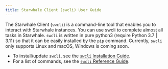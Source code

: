 ```yaml
---
title: Starwhale Client (swcli) User Guide
---
```


The Starwhale Client (`swcli`) is a command-line tool that enables you to interact with Starwhale instances. You can use swcli to complete almost all tasks in Starwhale. `swcli` is written in pure python3 (require Python 3.7 | 3.11) so that it can be easily installed by the `pip` command. Currently, `swcli` only supports Linux and macOS, Windows is coming soon.

- To install/update `swcli`, see the [`swcli` Installation Guide](installation).
- For a list of commands, see the [`swcli` Reference Guide](../reference/swcli).
